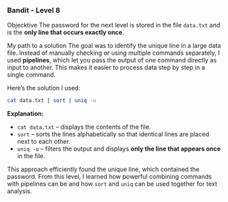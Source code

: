 ### Bandit - Level 8

Objecktive
The password for the next level is stored in the file `data.txt` and is the **only line that occurs exactly once**.

My path to a solution 
The goal was to identify the unique line in a large data file. Instead of manually checking or using multiple commands separately, I used **pipelines**, which let you pass the output of one command directly as input to another. This makes it easier to process data step by step in a single command.

Here’s the solution I used:

```bash
cat data.txt | sort | uniq -u
```

**Explanation:**

* `cat data.txt` – displays the contents of the file.
* `sort` – sorts the lines alphabetically so that identical lines are placed next to each other.
* `uniq -u` – filters the output and displays **only the line that appears once** in the file.

This approach efficiently found the unique line, which contained the password. From this level, I learned how powerful combining commands with pipelines can be and how `sort` and `uniq` can be used together for text analysis.
